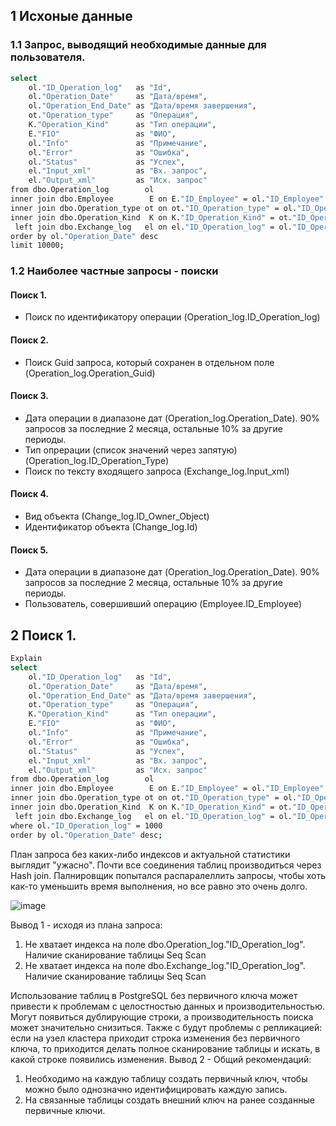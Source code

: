 ## 1 Исхоные данные
### 1.1 Запрос, выводящий необходимые данные для пользователя.
```Bash
select
    ol."ID_Operation_log"   as "Id",
    ol."Operation_Date"     as "Дата/время",
    ol."Operation_End_Date" as "Дата/время завершения",
    ot."Operation_type"     as "Операция",
    K."Operation_Kind"      as "Тип операции",
    E."FIO"                 as "ФИО",
    ol."Info"               as "Примечание",
    ol."Error"              as "Ошибка",
    ol."Status"             as "Успех",
    el."Input_xml"          as "Вх. запрос", 
    el."Output_xml"         as "Исх. запрос"
from dbo.Operation_log        ol
inner join dbo.Employee        E on E."ID_Employee" = ol."ID_Employee"
inner join dbo.Operation_type ot on ot."ID_Operation_type" = ol."ID_Operation_type"
inner join dbo.Operation_Kind  K on K."ID_Operation_Kind" = ot."ID_Operation_Kind"
 left join dbo.Exchange_log   el on el."ID_Operation_log" = ol."ID_Operation_log"
order by ol."Operation_Date" desc
limit 10000;
```
### 1.2 Наиболее частные запросы - поиски
#### Поиск 1. 
 * Поиск по идентификатору операции (Operation_log.ID_Operation_log)
#### Поиск 2.
 * Поиск Guid запроса, который сохранен в отдельном поле (Operation_log.Operation_Guid)
#### Поиск 3. 
* Дата операции в диапазоне дат (Operation_log.Operation_Date). 90% запросов за последние 2 месяца, остальные 10% за другие периоды.
* Тип опрерации (список значений через запятую) (Operation_log.ID_Operation_Type)
* Поиск по тексту входящего запроса (Exchange_log.Input_xml) 
#### Поиск 4. 
* Вид объекта (Сhange_log.ID_Owner_Object)
* Идентификатор объекта  (Сhange_log.Id)
#### Поиск 5. 
* Дата операции в диапазоне дат (Operation_log.Operation_Date). 90% запросов за последние 2 месяца, остальные 10% за другие периоды.
* Пользователь, совершивший операцию (Employee.ID_Employee) 

## 2 Поиск 1.
```Bash
Explain
select
    ol."ID_Operation_log"   as "Id",
    ol."Operation_Date"     as "Дата/время",
    ol."Operation_End_Date" as "Дата/время завершения",
    ot."Operation_type"     as "Операция",
    K."Operation_Kind"      as "Тип операции",
    E."FIO"                 as "ФИО",
    ol."Info"               as "Примечание",
    ol."Error"              as "Ошибка",
    ol."Status"             as "Успех",
    el."Input_xml"          as "Вх. запрос", 
    el."Output_xml"         as "Исх. запрос"
from dbo.Operation_log        ol
inner join dbo.Employee        E on E."ID_Employee" = ol."ID_Employee"
inner join dbo.Operation_type ot on ot."ID_Operation_type" = ol."ID_Operation_type"
inner join dbo.Operation_Kind  K on K."ID_Operation_Kind" = ot."ID_Operation_Kind"
 left join dbo.Exchange_log   el on el."ID_Operation_log" = ol."ID_Operation_log"
where ol."ID_Operation_log" = 1000
order by ol."Operation_Date" desc;
```
План запроса без каких-либо индексов и актуальной статистики выглядит "ужасно". Почти все соединения таблиц производиться через Hash join. Палнировщик попытался распаралеллить запросы, чтобы хоть как-то уменьшить время выполнения, но все равно это очень долго. 

![image](https://github.com/user-attachments/assets/ff3e6608-9af0-4ae3-9073-6d97ba9cd0cb)

Вывод 1 -  исходя из плана запроса:
1. Не хватает индекса на поле  dbo.Operation_log."ID_Operation_log". Наличие сканирование таблицы Seq Scan
2. Не хватает индекса на поле  dbo.Exchange_log."ID_Operation_log". Наличие сканирование таблицы Seq Scan

Использование таблиц в PostgreSQL без первичного ключа может привести к проблемам с целостностью данных и производительностью. Могут появиться дублирующие строки, а производительность поиска может значительно снизиться. Также с будут проблемы с репликацией: если на узел кластера приходит строка изменения без первичного ключа, то приходится делать полное сканирование таблицы и искать, в какой строке появились изменения. 
Вывод 2 - Общий рекомендаций: 
1. Необходимо на каждую таблицу создать первичный ключ, чтобы можно было однозначно идентифицировать каждую запись.
2. На связанные таблицы создать внешний ключ на ранее созданные первичные ключи.




